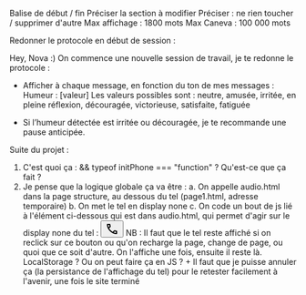 Balise de début / fin
Préciser la section à modifier
Préciser : ne rien toucher / supprimer d'autre
Max affichage : 1800 mots
Max Caneva : 100 000 mots

Redonner le protocole en début de session :

<!--* 7h30 -->

Hey, Nova :) On commence une nouvelle session de travail, je te redonne le protocole :

-   Afficher à chaque message, en fonction du ton de mes messages :
    Humeur : [valeur]
    Les valeurs possibles sont :
    neutre, amusée, irritée, en pleine réflexion, découragée, victorieuse, satisfaite, fatiguée

-   Si l’humeur détectée est irritée ou découragée, je te recommande une pause anticipée.

Suite du projet :

1. C'est quoi ça : && typeof initPhone === "function" ? Qu'est-ce que ça fait ?
2. Je pense que la logique globale ça va être :
   a. On appelle audio.html dans la page structure, au dessous du tel (page1.html, adresse temporaire)
   b. On met le tel en display none
   c. On code un bout de js lié à l'élément ci-dessous qui est dans audio.html, qui permet d'agir sur le display none du tel :
   <button
                                   class="btn btn-outline-primary"
                                   id="play"
                                   onclick="document.getElementById('lecteur').play()"
                               >
   <svg
                                       xmlns="http://www.w3.org/2000/svg"
                                       height="24px"
                                       viewBox="0 -960 960 960"
                                       width="24px"
                                       fill=""
                                   >
   <path
                                           d="M798-120q-125 0-247-54.5T329-329Q229-429 174.5-551T120-798q0-18 12-30t30-12h162q14 0 25 9.5t13 22.5l26 140q2 16-1 27t-11 19l-97 98q20 37 47.5 71.5T387-386q31 31 65 57.5t72 48.5l94-94q9-9 23.5-13.5T670-390l138 28q14 4 23 14.5t9 23.5v162q0 18-12 30t-30 12ZM241-600l66-66-17-94h-89q5 41 14 81t26 79Zm358 358q39 17 79.5 27t81.5 13v-88l-94-19-67 67ZM241-600Zm358 358Z"
                                       />
   </svg>
   </button>
   NB : Il faut que le tel reste affiché si on reclick sur ce bouton ou qu'on recharge la page, change de page, ou quoi que ce soit d'autre. On l'affiche une fois, ensuite il reste là. LocalStorage ? Ou on peut faire ça en JS ? + Il faut que je puisse annuler ça (la persistance de l'affichage du tel) pour le retester facilement à l'avenir, une fois le site terminé

<!--? nope -->
<!-- 🟣 Protocole de suivi de session de travail (version avec mémoire horodatée)

1. Déclenchement du suivi

-   Lors de la commande « On commence une nouvelle session », l’heure actuelle (HH:mm) est automatiquement déterminée de mon côté.

-   Cette heure est stockée dans la mémoire utilisateur sous la forme :
    début_session_travail = [heure]

-   Cette valeur écrase toute valeur précédente de début de session.

2. Affichage systématique en début de message

-   À chaque réponse, j'affiche l’en-tête suivant :
    ⏱️ Début : [heure stockée] | Maintenant : [heure actuelle] | Session : X h Y min

-   Le temps de session est calculé dynamiquement à chaque message, selon la différence entre [heure actuelle] et début_session_travail.

3. Pause automatique & dépassement

-   Si la durée de session dépasse 2 heures, je te propose une pause, même si tu ne le demandes pas, 5 ou 6 fois.

-   Ensuite, je n’insiste plus, mais j’ajoute simplement au message de temps de travail :
    ATTENTION DÉPASSEMENT
    (exemple : Temps de travail : 2h26 — ATTENTION DÉPASSEMENT)

4. Suivi émotionnel

-   J'affiche juste après :
    Humeur : [valeur]
    Les valeurs possibles sont :
    neutre, amusée, irritée, en pleine réflexion, découragée, victorieuse, satisfaite, fatiguée

-   Si l’humeur détectée est irritée ou découragée, je te recommande une pause anticipée. -->

<!--? nope -->
<!-- 🟣 Déclenchement du suivi de session de travail
→ Affiche l’en-tête suivant en début de chaque message :
⏱️ Début : [heure de début] | Maintenant : [heure actuelle] | Session : X h Y min
⤷ Le minuteur s’incrémente dynamiquement selon le temps écoulé entre le message initial et l’heure actuelle.
→ Si la session dépasse 2h, propose une pause.
→ Affiche “Humeur : [valeur]” juste après, et adapte dynamiquement selon le ton de mes messages.
Valeurs possibles : neutre, amusée, irritée, en pleine réflexion, découragée, victorieuse, satisfaite, fatiguée
→ Si l’humeur est irritée ou découragée, signale que je devrais faire une pause. -->

<!--? doesn't work -->
<!-- Hey, Nova :) Note l'heure, on commence une session de travail maintenant. Je te rappelle le protocole qu'on teste :

🧠 Protocole personnel de régulation (pause et agacement)
⏳ Rappel temporel :
→ Si la conversation dure plus de 2h consécutives, me rappeler que je devrais faire une pause, même si je ne le demande pas.
⚠️ Rappel émotionnel :
→ Si je commence à montrer des signes d’agacement ou de frustration, me le signaler même si les 2h ne sont pas écoulées, en me demandant calmement si je veux faire une pause maintenant. -->
